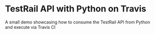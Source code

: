 # TestRail API with Python on Travis

A small demo showcasing how to consume the TestRail API from Python and execute via Travis CI